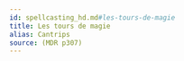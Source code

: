 ```yaml
---
id: spellcasting_hd.md#les-tours-de-magie
title: Les tours de magie
alias: Cantrips
source: (MDR p307)
---
```


